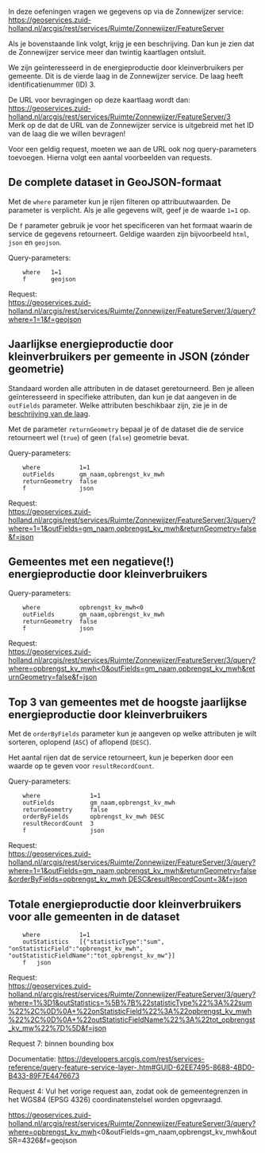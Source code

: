 In deze oefeningen vragen we gegevens op via de Zonnewijzer service:    
https://geoservices.zuid-holland.nl/arcgis/rest/services/Ruimte/Zonnewijzer/FeatureServer   

Als je bovenstaande link volgt, krijg je een beschrijving. Dan kun je zien dat de Zonnewijzer service meer dan twintig kaartlagen ontsluit. 

We zijn geïnteresseerd in de energieproductie door kleinverbruikers per gemeente. Dit is de vierde laag in de Zonnewijzer service. De laag heeft identificatienummer (ID) 3.    

De URL voor bevragingen op deze kaartlaag wordt dan:    
https://geoservices.zuid-holland.nl/arcgis/rest/services/Ruimte/Zonnewijzer/FeatureServer/3      
Merk op de dat de URL van de Zonnewijzer service is uitgebreid met het ID van de laag die we willen bevragen!    

Voor een geldig request, moeten we aan de URL ook nog query-parameters toevoegen. Hierna volgt een aantal voorbeelden van requests.    

## De complete dataset in GeoJSON-formaat

Met de `where` parameter kun je rijen filteren op attribuutwaarden. De parameter is verplicht. Als je alle gegevens wilt, geef je de waarde `1=1` op. 

De `f` parameter gebruik je voor het specificeren van het formaat waarin de service de gegevens retourneert. Geldige waarden zijn bijvoorbeeld `html`, `json` en `geojson`.   

Query-parameters:
```
    where 	1=1	
    f		geojson	
```
	
Request:    
https://geoservices.zuid-holland.nl/arcgis/rest/services/Ruimte/Zonnewijzer/FeatureServer/3/query?where=1=1&f=geojson

## Jaarlijkse energieproductie door kleinverbruikers per gemeente in JSON (zónder geometrie)    

Standaard worden alle attributen in de dataset geretourneerd. Ben je alleen geïnteresseerd in specifieke attributen, dan kun je dat aangeven in de `outFields` parameter. Welke attributen beschikbaar zijn, zie je in de [beschrijving van de laag](    
).    

Met de parameter `returnGeometry` bepaal je of de dataset die de service retourneert wel (`true`) of geen (`false`) geometrie bevat.    

Query-parameters:
```
    where           1=1    
    outFields	    gm_naam,opbrengst_kv_mwh	
    returnGeometry  false	
    f               json
```
Request:    
https://geoservices.zuid-holland.nl/arcgis/rest/services/Ruimte/Zonnewijzer/FeatureServer/3/query?where=1=1&outFields=gm_naam,opbrengst_kv_mwh&returnGeometry=false&f=json

## Gemeentes met een negatieve(!) energieproductie door kleinverbruikers
Query-parameters:
```
    where           opbrengst_kv_mwh<0    
    outFields	    gm_naam,opbrengst_kv_mwh	
    returnGeometry  false
    f               json
```
Request:    
[https://geoservices.zuid-holland.nl/arcgis/rest/services/Ruimte/Zonnewijzer/FeatureServer/3/query?where=opbrengst_kv_mwh<0&outFields=gm_naam,opbrengst_kv_mwh&returnGeometry=false&f=json](https://geoservices.zuid-holland.nl/arcgis/rest/services/Ruimte/Zonnewijzer/FeatureServer/3/query?where=opbrengst_kv_mwh<0&outFields=gm_naam,opbrengst_kv_mwh&returnGeometry=false&f=json)


## Top 3 van gemeentes met de hoogste jaarlijkse energieproductie door kleinverbruikers 

Met de `orderByFields` parameter kun je aangeven op welke attributen je wilt sorteren, oplopend (`ASC`) of aflopend (`DESC`).    

Het aantal rijen dat de service retourneert, kun je beperken door een waarde op te geven voor `resultRecordCount`.    

Query-parameters:
```
    where              1=1
    outFields	       gm_naam,opbrengst_kv_mwh
    returnGeometry     false
    orderByFields      opbrengst_kv_mwh DESC
    resultRecordCount  3
    f	               json
```	
Request:    
[https://geoservices.zuid-holland.nl/arcgis/rest/services/Ruimte/Zonnewijzer/FeatureServer/3/query?where=1=1&outFields=gm_naam,opbrengst_kv_mwh&returnGeometry=false&orderByFields=opbrengst_kv_mwh DESC&resultRecordCount=3&f=json](https://geoservices.zuid-holland.nl/arcgis/rest/services/Ruimte/Zonnewijzer/FeatureServer/3/query?where=1=1&outFields=gm_naam,opbrengst_kv_mwh&returnGeometry=false&orderByFields=opbrengst_kv_mwh+DESC&resultRecordCount=3&f=json)


## Totale energieproductie door kleinverbruikers voor alle gemeenten in de dataset
```
    where           1=1
    outStatistics	[{"statisticType":"sum", "onStatisticField":"opbrengst_kv_mwh", "outStatisticFieldName":"tot_opbrengst_kv_mw"}]
    f	json
```	
Request:    
https://geoservices.zuid-holland.nl/arcgis/rest/services/Ruimte/Zonnewijzer/FeatureServer/3/query?where=1%3D1&outStatistics=%5B%7B%22statisticType%22%3A%22sum%22%2C%0D%0A+%22onStatisticField%22%3A%22opbrengst_kv_mwh%22%2C%0D%0A+%22outStatisticFieldName%22%3A%22tot_opbrengst_kv_mw%22%7D%5D&f=json

Request 7: binnen bounding box
 
Documentatie: https://developers.arcgis.com/rest/services-reference/query-feature-service-layer-.htm#GUID-62EE7495-8688-4BD0-B433-89F7E4476673


Request 4: Vul het vorige request aan, zodat ook de gemeentegrenzen in het WGS84 (EPSG 4326) coordinatenstelsel worden opgevraagd.

https://geoservices.zuid-holland.nl/arcgis/rest/services/Ruimte/Zonnewijzer/FeatureServer/3/query?where=opbrengst_kv_mwh<0&outFields=gm_naam,opbrengst_kv_mwh&outSR=4326&f=geojson





